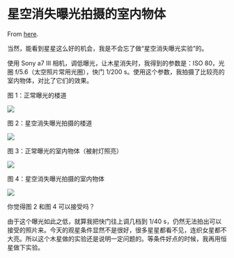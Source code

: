 # 星空消失曝光拍摄的室内物体

From [here](https://yinwang1.substack.com/p/22c).

<span>当然，能看到星星这么好的机会，我是不会忘了做“星空消失曝光实验”的。</span>  

<span>使用 Sony a7 III 相机，调低曝光，让木星消失时，我得到的参数是：ISO 80，光圈 f/5.6（太空照片常用光圈），快门 1/200 s。使用这个参数，我拍摄了比较亮的室内物体，对比了它们的效果。</span>  

<span>图 1：正常曝光的楼道</span>

![](https://substackcdn.com/image/fetch/w_1456,c_limit,f_auto,q_auto:good,fl_progressive:steep/https%3A%2F%2Fsubstack-post-media.s3.amazonaws.com%2Fpublic%2Fimages%2Facd9617a-cd57-47a5-a81f-059860e40b6b_6000x4000.jpeg)

<span>图 2：星空消失曝光拍摄的楼道</span>

![](https://substackcdn.com/image/fetch/w_1456,c_limit,f_auto,q_auto:good,fl_progressive:steep/https%3A%2F%2Fsubstack-post-media.s3.amazonaws.com%2Fpublic%2Fimages%2Ff1d6ce13-d5d0-4f40-b979-ab3d3ff6f909_6000x4000.jpeg)

图 3：正常曝光的室内物体（被射灯照亮）

![](https://substackcdn.com/image/fetch/w_1456,c_limit,f_auto,q_auto:good,fl_progressive:steep/https%3A%2F%2Fsubstack-post-media.s3.amazonaws.com%2Fpublic%2Fimages%2Fac30c152-09ef-4d1d-9cc0-b345baec2ff6_6000x4000.jpeg)

图 4：星空消失曝光拍摄的室内物体

![](https://substackcdn.com/image/fetch/w_1456,c_limit,f_auto,q_auto:good,fl_progressive:steep/https%3A%2F%2Fsubstack-post-media.s3.amazonaws.com%2Fpublic%2Fimages%2Faf84dd05-4444-45e6-91f1-baea8e835de3_6000x4000.jpeg)

<span>你觉得图 2 和图 4 可以接受吗？</span>  

<span>由于这个曝光如此之低，就算我把快门往上调几档到 1/40 s，仍然无法拍出可以接受的照片来。今天的观星条件显然不是很好，很多星星都看不见，连织女星都不大亮。所以这个木星做的实验还是说明一定问题的。等条件好点的时候，我再用恒星做下实验。</span>
